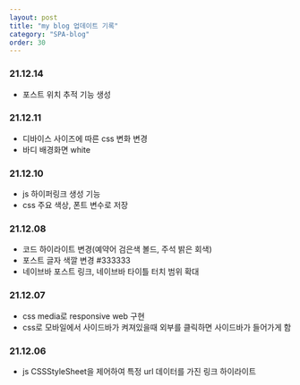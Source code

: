 ```yaml
---
layout: post
title: "my blog 업데이트 기록"
category: "SPA-blog"
order: 30
---
```

### 21.12.14
* 포스트  위치 추적 기능 생성

### 21.12.11
* 디바이스 사이즈에 따른 css 변화 변경
* 바디 배경화면 white

### 21.12.10
* js 하이퍼링크 생성 기능
* css 주요 색상, 폰트 변수로 저장

### 21.12.08
* 코드 하이라이트 변경(예약어 검은색 볼드, 주석 밝은 회색)
* 포스트 글자 색깔 변경 #333333
* 네이브바 포스트 링크, 네이브바 타이틀 터치 범위 확대

### 21.12.07
* css media로 responsive web 구현
* css로 모바일에서 사이드바가 켜져있을때 외부를 클릭하면 사이드바가 들어가게 함

### 21.12.06
* js CSSStyleSheet을 제어하여 특정 url 데이터를 가진 링크 하이라이트